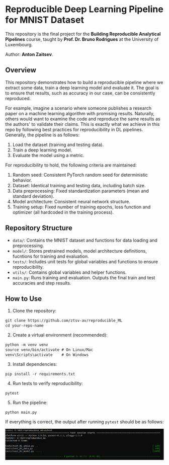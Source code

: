 # Reproducible Deep Learning Pipeline for MNIST Dataset

This repository is the final project for the **Building Reproducible Analytical Pipelines** course, taught by **Prof. Dr. Bruno Rodrigues** at the University of Luxembourg. 

Author: **Anton Zaitsev**.

## Overview

This repository demonstrates how to build a reproducible pipeline where we extract some data, train a deep learning model and evaluate it. The goal is to ensure that results, such as accuracy in our case, can be consistently reproduced.

For example, imagine a scenario where someone publishes a research paper on a machine learning algorithm with promising results. Naturally, others would want to examine the code and reproduce the same results as the authors' to validate their claims. This is exactly what we achieve in this repo by following best practices for reproducibility in DL pipelines. Generally, the pipeline is as follows:
1. Load the dataset (training and testing data).
2. Train a deep learning model.
3. Evaluate the model using a metric.

For reproducibility to hold, the following criteria are maintained:
1. Random seed: Consistent PyTorch random seed for deterministic behavior.
2. Dataset: Identical training and testing data, including batch size.
3. Data preprocessing: Fixed standardization parameters (mean and standard deviation).
4. Model architecture: Consistent neural network structure.
5. Training setup: Fixed number of training epochs, loss function and optimizer (all hardcoded in the training process).

## Repository Structure

- `data/`: Contains the MNIST dataset and functions for data loading and preprocessing.
- `model/`: Stores pretrained models, model architecture definitions, fucntions for training and evaluation.
- `tests/`: Includes unit tests for global variables and functions to ensure reproducibility.
- `utils/`: Contains global variables and helper functions.
- `main.py`: Runs training and evaluation. Outputs the final train and test accuracies and step results.

## How to Use

1. Clone the repository:
```
git clone https://github.com/ztsv-av/reproducible_ML
cd your-repo-name
```
2. Create a virtual environment (recommended):
```
python -m venv venv
source venv/bin/activate # On Linux/Mac
venv\Scripts\activate    # On Windows
```
3. Install dependencies:
```
pip install -r requirements.txt
```
4. Run tests to verify reproducibility:
```
pytest
```
5. Run the pipeline:
```
python main.py
```

If everything is correct, the output after running `pytest` should be as follows:

![Pytest result](ims/pytest.png)

